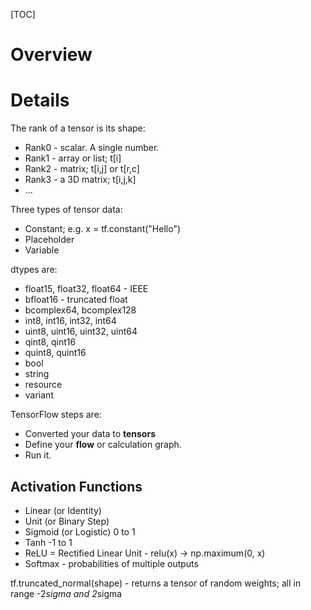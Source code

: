 [TOC]

# Overview

# Details

The rank of a tensor is its shape:

* Rank0 - scalar. A single number.
* Rank1 - array or list; t[i]
* Rank2 - matrix; t[i,j] or t[r,c]
* Rank3 - a 3D matrix; t[i,j,k]
* ...

Three types of tensor data:

* Constant; e.g. x = tf.constant("Hello")
* Placeholder
* Variable

dtypes are:

* float15, float32, float64 - IEEE
* bfloat16 - truncated float
* bcomplex64, bcomplex128
* int8, int16, int32, int64
* uint8, uint16, uint32, uint64
* qint8, qint16
* quint8, quint16
* bool
* string
* resource
* variant

TensorFlow steps are:

* Converted your data to **tensors**
* Define your **flow** or calculation graph.
* Run it.

## Activation Functions

* Linear (or Identity)
* Unit (or Binary Step)
* Sigmoid (or Logistic) 0 to 1
* Tanh -1 to 1
* ReLU = Rectified Linear Unit - relu(x) -> np.maximum(0, x)
* Softmax - probabilities of multiple outputs

tf.truncated_normal(shape) - returns a tensor of random weights; all in range -2*sigma and 2*sigma